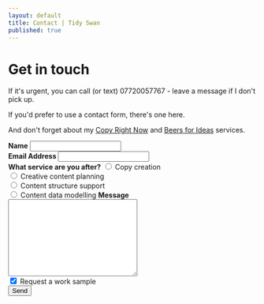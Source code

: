 ```yaml
---
layout: default
title: Contact | Tidy Swan
published: true
---
```




<div id="contact">
 
  <h1 class="pageTitle">Get in touch</h1>
  
  <div class="contactContent">
    <p>If it's urgent, you can call (or text) 07720057767 - leave a message if I don't pick up.</p> 
    <p>If you'd prefer to use a contact form, there's one here.</p>
  <p>And don't forget about my <a href="/copy-right-now">Copy Right Now</a> and <a href="/beer-for-ideas">Beers for Ideas</a> services.</p>
  </div>
  
  <form action="http://formspree.io/contentuk@gmail.com" method="POST">
    <label for="name"><b>Name</b></label>
    <input type="text" id="name" name="name" class="full-width"><br>
    <label for="email"><b>Email Address</b></label>
    <input type="email" id="email" name="_replyto" class="full-width"><br>
    <label for="service"><b>What service are you after?</b></label>
    <input type="radio" name="service" value="male"> Copy creation<br>
    <input type="radio" name="service" value="male"> Creative content planning<br>
    <input type="radio" name="service" value="female"> Content structure support<br>
    <input type="radio" name="service" value="other"> Content data modelling
    <label for="message"><b>Message</b></label>
    <textarea name="message" id="message" cols="30" rows="10" class="full-width"></textarea><br>
    <input type="checkbox" name="sample" value="sample" checked> Request a work sample <br>
    <input type="submit" value="Send" class="button">
  </form>
</div>
